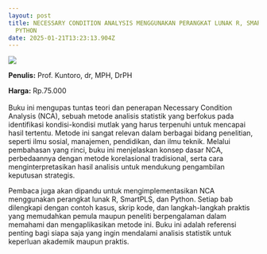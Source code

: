 ```yaml
---
layout: post
title: NECESSARY CONDITION ANALYSIS MENGGUNAKAN PERANGKAT LUNAK R, SMARTPLS, DAN
  PYTHON
date: 2025-01-21T13:23:13.904Z
---
```

![](/images/uploads/isbn-necessary-condition-analysis.jpg)

**P﻿enulis:** Prof. Kuntoro, dr, MPH, DrPH

**Harga:** Rp.75.000\
\
Buku ini mengupas tuntas teori dan penerapan Necessary Condition Analysis (NCA), sebuah metode analisis statistik yang berfokus pada identifikasi kondisi-kondisi mutlak yang harus terpenuhi untuk mencapai hasil tertentu. Metode ini sangat relevan dalam berbagai bidang penelitian, seperti ilmu sosial, manajemen, pendidikan, dan ilmu teknik. Melalui pembahasan yang rinci, buku ini menjelaskan konsep dasar NCA, perbedaannya dengan metode korelasional tradisional, serta cara menginterpretasikan hasil analisis untuk mendukung pengambilan keputusan strategis.

Pembaca juga akan dipandu untuk mengimplementasikan NCA menggunakan perangkat lunak R, SmartPLS, dan Python. Setiap bab dilengkapi dengan contoh kasus, skrip kode, dan langkah-langkah praktis yang memudahkan pemula maupun peneliti berpengalaman dalam memahami dan mengaplikasikan metode ini. Buku ini adalah referensi penting bagi siapa saja yang ingin mendalami analisis statistik untuk keperluan akademik maupun praktis.